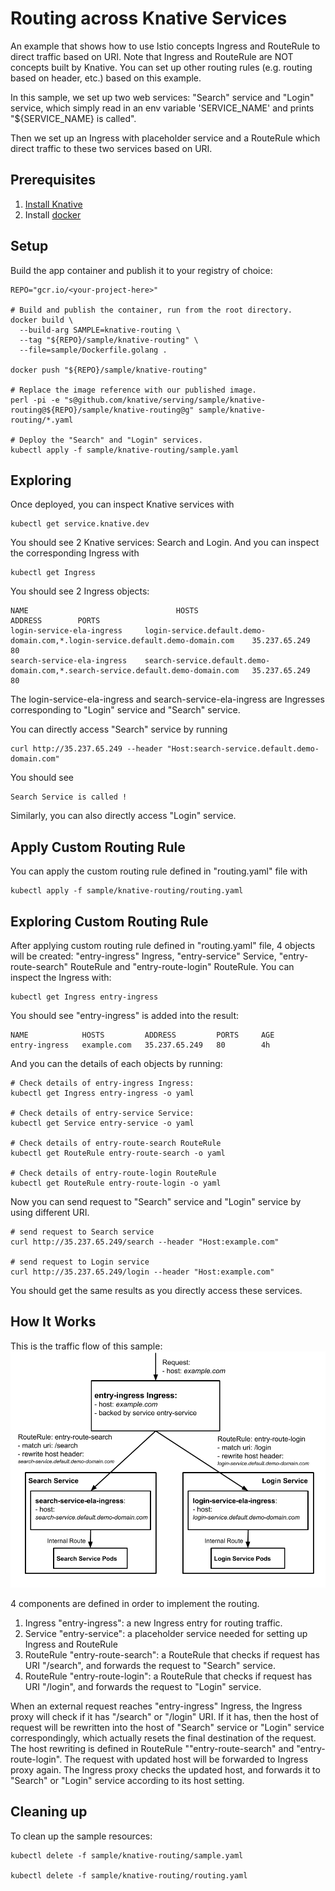 # Routing across Knative Services

An example that shows how to use Istio concepts Ingress and RouteRule to direct traffic based on URI. Note that Ingress and RouteRule are NOT concepts built by Knative.
You can set up other routing rules (e.g. routing based on header, etc.) based on this example.

In this sample, we set up two web services: "Search" service and "Login" service, which simply read
in an env variable 'SERVICE_NAME' and prints "${SERVICE_NAME} is called".

Then we set up an Ingress with placeholder service and a RouteRule which direct traffic to these two services based on URI.

## Prerequisites

1. [Install Knative](https://github.com/knative/install/blob/master/README.md)
1. Install [docker](https://www.docker.com/)

## Setup

Build the app container and publish it to your registry of choice:

```shell
REPO="gcr.io/<your-project-here>"

# Build and publish the container, run from the root directory.
docker build \
  --build-arg SAMPLE=knative-routing \
  --tag "${REPO}/sample/knative-routing" \
  --file=sample/Dockerfile.golang .

docker push "${REPO}/sample/knative-routing"

# Replace the image reference with our published image.
perl -pi -e "s@github.com/knative/serving/sample/knative-routing@${REPO}/sample/knative-routing@g" sample/knative-routing/*.yaml

# Deploy the "Search" and "Login" services.
kubectl apply -f sample/knative-routing/sample.yaml
```

## Exploring
Once deployed, you can inspect Knative services with
```shell
kubectl get service.knative.dev
```
You should see 2 Knative services: Search and Login.
And you can inspect the corresponding Ingress with
```shell
kubectl get Ingress
```
You should see 2 Ingress objects:

```
NAME                                 HOSTS                                                                                         ADDRESS        PORTS
login-service-ela-ingress     login-service.default.demo-domain.com,*.login-service.default.demo-domain.com    35.237.65.249      80
search-service-ela-ingress    search-service.default.demo-domain.com,*.search-service.default.demo-domain.com   35.237.65.249      80
```
The login-service-ela-ingress and search-service-ela-ingress are Ingresses corresponding to "Login" service and "Search" service.

You can directly access "Search" service by running
```shell
curl http://35.237.65.249 --header "Host:search-service.default.demo-domain.com"
```
You should see
```
Search Service is called !
```
Similarly, you can also directly access "Login" service.

## Apply Custom Routing Rule
You can apply the custom routing rule defined in "routing.yaml" file with
```shell
kubectl apply -f sample/knative-routing/routing.yaml
```

## Exploring Custom Routing Rule
After applying custom routing rule defined in "routing.yaml" file, 4 objects will be created:
"entry-ingress" Ingress, "entry-service" Service, "entry-route-search" RouteRule and "entry-route-login" RouteRule.
You can inspect the Ingress with:
```shell
kubectl get Ingress entry-ingress
```
You should see "entry-ingress" is added into the result:
```
NAME            HOSTS         ADDRESS         PORTS     AGE
entry-ingress   example.com   35.237.65.249   80        4h
```

And you can the details of each objects by running:
```shell
# Check details of entry-ingress Ingress:
kubectl get Ingress entry-ingress -o yaml

# Check details of entry-service Service:
kubectl get Service entry-service -o yaml

# Check details of entry-route-search RouteRule
kubectl get RouteRule entry-route-search -o yaml

# Check details of entry-route-login RouteRule
kubectl get RouteRule entry-route-login -o yaml
```

Now you can send request to "Search" service and "Login" service by using different URI.

```shell
# send request to Search service
curl http://35.237.65.249/search --header "Host:example.com"

# send request to Login service
curl http://35.237.65.249/login --header "Host:example.com"
```
You should get the same results as you directly access these services.


## How It Works
This is the traffic flow of this sample:
![Object model](images/knative-routing-sample-flow.png)

4 components are defined in order to implement the routing.
1. Ingress "entry-ingress": a new Ingress entry for routing traffic.
2. Service "entry-service": a placeholder service needed for setting up Ingress and RouteRule
3. RouteRule "entry-route-search": a RouteRule that checks if request has URI "/search", and forwards the request to "Search" service.
4. RouteRule "entry-route-login": a RouteRule that checks if request has URI "/login", and forwards the request to "Login" service.

When an external request reaches "entry-ingress" Ingress, the Ingress proxy will check if it has "/search" or "/login" URI. If it has, then the host of request will be rewritten into the host of "Search" service or "Login" service correspondingly, which actually resets the final destination of the request. The host rewriting is defined in RouteRule ""entry-route-search" and "entry-route-login".
The request with updated host will be forwarded to Ingress proxy again. The Ingress proxy checks the updated host, and forwards it to "Search" or "Login" service according to its host setting.

## Cleaning up

To clean up the sample resources:

```shell
kubectl delete -f sample/knative-routing/sample.yaml

kubectl delete -f sample/knative-routing/routing.yaml
```
